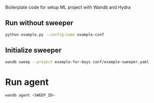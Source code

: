 Boilerplate code for setup ML project with Wandb and Hydra

## Run without sweeper
```bash
python example.py --config-name example-conf
```

## Initialize sweeper
```bash
wandb sweep --project example-for-boys conf/example-sweeper.yaml
```

# Run agent
```bash
wandb agent <SWEEP_ID>
```